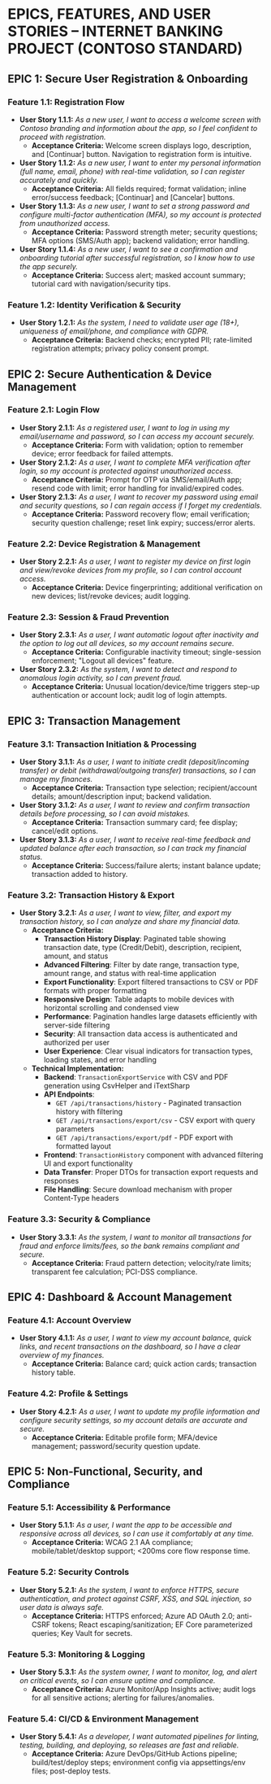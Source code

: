 # EPICS, FEATURES, AND USER STORIES – INTERNET BANKING PROJECT (CONTOSO STANDARD)

## EPIC 1: Secure User Registration & Onboarding
### Feature 1.1: Registration Flow
- **User Story 1.1.1:**  *As a new user, I want to access a welcome screen with Contoso branding and information about the app, so I feel confident to proceed with registration.*
  - **Acceptance Criteria:** Welcome screen displays logo, description, and [Continuar] button. Navigation to registration form is intuitive.
- **User Story 1.1.2:**  *As a new user, I want to enter my personal information (full name, email, phone) with real-time validation, so I can register accurately and quickly.*
  - **Acceptance Criteria:** All fields required; format validation; inline error/success feedback; [Continuar] and [Cancelar] buttons.
- **User Story 1.1.3:**  *As a new user, I want to set a strong password and configure multi-factor authentication (MFA), so my account is protected from unauthorized access.*
  - **Acceptance Criteria:** Password strength meter; security questions; MFA options (SMS/Auth app); backend validation; error handling.
- **User Story 1.1.4:**  *As a new user, I want to see a confirmation and onboarding tutorial after successful registration, so I know how to use the app securely.*
  - **Acceptance Criteria:** Success alert; masked account summary; tutorial card with navigation/security tips.

### Feature 1.2: Identity Verification & Security
- **User Story 1.2.1:**  *As the system, I need to validate user age (18+), uniqueness of email/phone, and compliance with GDPR.*
  - **Acceptance Criteria:** Backend checks; encrypted PII; rate-limited registration attempts; privacy policy consent prompt.

## EPIC 2: Secure Authentication & Device Management
### Feature 2.1: Login Flow
- **User Story 2.1.1:**  *As a registered user, I want to log in using my email/username and password, so I can access my account securely.*
  - **Acceptance Criteria:** Form with validation; option to remember device; error feedback for failed attempts.
- **User Story 2.1.2:**  *As a user, I want to complete MFA verification after login, so my account is protected against unauthorized access.*
  - **Acceptance Criteria:** Prompt for OTP via SMS/email/Auth app; resend code with limit; error handling for invalid/expired codes.
- **User Story 2.1.3:**  *As a user, I want to recover my password using email and security questions, so I can regain access if I forget my credentials.*
  - **Acceptance Criteria:** Password recovery flow; email verification; security question challenge; reset link expiry; success/error alerts.

### Feature 2.2: Device Registration & Management
- **User Story 2.2.1:**  *As a user, I want to register my device on first login and view/revoke devices from my profile, so I can control account access.*
  - **Acceptance Criteria:** Device fingerprinting; additional verification on new devices; list/revoke devices; audit logging.

### Feature 2.3: Session & Fraud Prevention
- **User Story 2.3.1:**  *As a user, I want automatic logout after inactivity and the option to log out all devices, so my account remains secure.*
  - **Acceptance Criteria:** Configurable inactivity timeout; single-session enforcement; "Logout all devices" feature.
- **User Story 2.3.2:**  *As the system, I want to detect and respond to anomalous login activity, so I can prevent fraud.*
  - **Acceptance Criteria:** Unusual location/device/time triggers step-up authentication or account lock; audit log of login attempts.

## EPIC 3: Transaction Management
### Feature 3.1: Transaction Initiation & Processing
- **User Story 3.1.1:**  *As a user, I want to initiate credit (deposit/incoming transfer) or debit (withdrawal/outgoing transfer) transactions, so I can manage my finances.*
  - **Acceptance Criteria:** Transaction type selection; recipient/account details; amount/description input; backend validation.
- **User Story 3.1.2:**  *As a user, I want to review and confirm transaction details before processing, so I can avoid mistakes.*
  - **Acceptance Criteria:** Transaction summary card; fee display; cancel/edit options.
- **User Story 3.1.3:**  *As a user, I want to receive real-time feedback and updated balance after each transaction, so I can track my financial status.*
  - **Acceptance Criteria:** Success/failure alerts; instant balance update; transaction added to history.

### Feature 3.2: Transaction History & Export
- **User Story 3.2.1:**  *As a user, I want to view, filter, and export my transaction history, so I can analyze and share my financial data.*
  - **Acceptance Criteria:** 
    - **Transaction History Display**: Paginated table showing transaction date, type (Credit/Debit), description, recipient, amount, and status
    - **Advanced Filtering**: Filter by date range, transaction type, amount range, and status with real-time application
    - **Export Functionality**: Export filtered transactions to CSV or PDF formats with proper formatting
    - **Responsive Design**: Table adapts to mobile devices with horizontal scrolling and condensed view
    - **Performance**: Pagination handles large datasets efficiently with server-side filtering
    - **Security**: All transaction data access is authenticated and authorized per user
    - **User Experience**: Clear visual indicators for transaction types, loading states, and error handling
  - **Technical Implementation:**
    - **Backend**: `TransactionExportService` with CSV and PDF generation using CsvHelper and iTextSharp
    - **API Endpoints**: 
      - `GET /api/transactions/history` - Paginated transaction history with filtering
      - `GET /api/transactions/export/csv` - CSV export with query parameters
      - `GET /api/transactions/export/pdf` - PDF export with formatted layout
    - **Frontend**: `TransactionHistory` component with advanced filtering UI and export functionality
    - **Data Transfer**: Proper DTOs for transaction export requests and responses
    - **File Handling**: Secure download mechanism with proper Content-Type headers

### Feature 3.3: Security & Compliance
- **User Story 3.3.1:**  *As the system, I want to monitor all transactions for fraud and enforce limits/fees, so the bank remains compliant and secure.*
  - **Acceptance Criteria:** Fraud pattern detection; velocity/rate limits; transparent fee calculation; PCI-DSS compliance.

## EPIC 4: Dashboard & Account Management
### Feature 4.1: Account Overview
- **User Story 4.1.1:**  *As a user, I want to view my account balance, quick links, and recent transactions on the dashboard, so I have a clear overview of my finances.*
  - **Acceptance Criteria:** Balance card; quick action cards; transaction history table.

### Feature 4.2: Profile & Settings
- **User Story 4.2.1:**  *As a user, I want to update my profile information and configure security settings, so my account details are accurate and secure.*
  - **Acceptance Criteria:** Editable profile form; MFA/device management; password/security question update.

## EPIC 5: Non-Functional, Security, and Compliance
### Feature 5.1: Accessibility & Performance
- **User Story 5.1.1:**  *As a user, I want the app to be accessible and responsive across all devices, so I can use it comfortably at any time.*
  - **Acceptance Criteria:** WCAG 2.1 AA compliance; mobile/tablet/desktop support; <200ms core flow response time.

### Feature 5.2: Security Controls
- **User Story 5.2.1:**  *As the system, I want to enforce HTTPS, secure authentication, and protect against CSRF, XSS, and SQL injection, so user data is always safe.*
  - **Acceptance Criteria:** HTTPS enforced; Azure AD OAuth 2.0; anti-CSRF tokens; React escaping/sanitization; EF Core parameterized queries; Key Vault for secrets.

### Feature 5.3: Monitoring & Logging
- **User Story 5.3.1:**  *As the system owner, I want to monitor, log, and alert on critical events, so I can ensure uptime and compliance.*
  - **Acceptance Criteria:** Azure Monitor/App Insights active; audit logs for all sensitive actions; alerting for failures/anomalies.

### Feature 5.4: CI/CD & Environment Management
- **User Story 5.4.1:**  *As a developer, I want automated pipelines for linting, testing, building, and deploying, so releases are fast and reliable.*
  - **Acceptance Criteria:** Azure DevOps/GitHub Actions pipeline; build/test/deploy steps; environment config via appsettings/env files; post-deploy tests.
